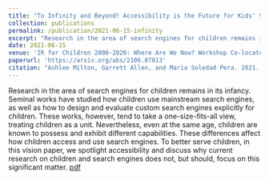 ```yaml
---
title: "To Infinity and Beyond! Accessibility is the Future for Kids' Search Engines"
collection: publications
permalink: /publication/2021-06-15-infinity
excerpt: "Research in the area of search engines for children remains in its infancy. Seminal works have studied how children use mainstream search engines, as well as how to design and evaluate custom search engines explicitly for children. These works, however, tend to take a one-size-fits-all view, treating children as a unit. Nevertheless, even at the same age, children are known to possess and exhibit different capabilities. These differences affect how children access and use search engines. To better serve children, in this vision paper, we spotlight accessibility and discuss why current research on children and search engines does not, but should, focus on this significant matter."
date: 2021-06-15
venue: 'IR for Children 2000-2020: Where Are We Now? Workshop Co-located with ACM SIGIR'
paperurl: 'https://arxiv.org/abs/2106.07813'
citation: "Ashlee Milton, Garrett Allen, and Maria Soledad Pera. 2021. \"To Infinity and Beyond! Accessibility is the Future for Kids' Search Engines\". <i>In Proceedings of the IR for Children 2000-2020: Where Are We Now? Workshop co-located with the 44th International ACM SIGIR Conference on Research and Development in Information Retrieval</i>."
---
```

Research in the area of search engines for children remains in its infancy. Seminal works have studied how children use mainstream search engines, as well as how to design and evaluate custom search engines explicitly for children. These works, however, tend to take a one-size-fits-all view, treating children as a unit. Nevertheless, even at the same age, children are known to possess and exhibit different capabilities. These differences affect how children access and use search engines. To better serve children, in this vision paper, we spotlight accessibility and discuss why current research on children and search engines does not, but should, focus on this significant matter. [pdf](https://neelik.github.io/files/To_Infinity_and_Beyond_IR4Children_Workshop_SIGIR_21.pdf)
